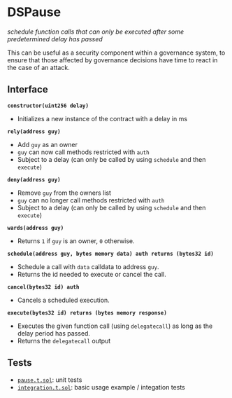 # DSPause

_schedule function calls that can only be executed after some predetermined delay has passed_

This can be useful as a security component within a governance system, to ensure that those affected by governance decisions have time to react in the case of an attack.

## Interface

**`constructor(uint256 delay)`**

- Initializes a new instance of the contract with a delay in ms

**`rely(address guy)`**

- Add `guy` as an owner
- `guy` can now call methods restricted with `auth`
- Subject to a delay (can only be called by using `schedule` and then `execute`)

**`deny(address guy)`**

- Remove `guy` from the owners list
- `guy` can no longer call methods restricted with `auth`
- Subject to a delay (can only be called by using `schedule` and then `execute`)

**`wards(address guy)`**

- Returns `1` if `guy` is an owner, `0` otherwise.

**`schedule(address guy, bytes memory data) auth returns (bytes32 id)`**

- Schedule a call with `data` calldata to address `guy`.
- Returns the id needed to execute or cancel the call.

**`cancel(bytes32 id) auth`**

- Cancels a scheduled execution.

**`execute(bytes32 id) returns (bytes memory response)`**

- Executes the given function call (using `delegatecall`) as long as the delay period has passed.
- Returns the `delegatecall` output

## Tests

- [`pause.t.sol`](./pause.t.sol): unit tests
- [`integration.t.sol`](./integration.t.sol): basic usage example / integation tests
